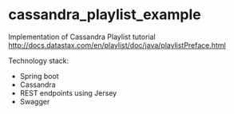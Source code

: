 # cassandra_playlist_example
Implementation of Cassandra Playlist tutorial 
http://docs.datastax.com/en/playlist/doc/java/playlistPreface.html

Technology stack:
* Spring boot
* Cassandra 
* REST endpoints using Jersey
* Swagger
